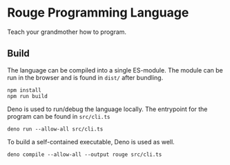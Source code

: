 # Rouge Programming Language

Teach your grandmother how to program.

## Build

The language can be compiled into a single ES-module.
The module can be run in the browser and is found in `dist/` after bundling.

```
npm install
npm run build
```

Deno is used to run/debug the language locally.
The entrypoint for the program can be found in `src/cli.ts`

```
deno run --allow-all src/cli.ts
```

To build a self-contained executable, Deno is used as well.

```
deno compile --allow-all --output rouge src/cli.ts
```
